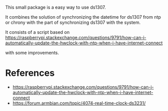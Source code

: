 This small package is a easy way to use ds1307. 

It combines the solution of synchronizing the datetime for ds1307 from ntp or chrony with the part of synchronizing ds1307 with the system.

It consists of a script based on https://raspberrypi.stackexchange.com/questions/9791/how-can-i-automatically-update-the-hwclock-with-ntp-when-i-have-internet-connect

with some improvements.

# References

- https://raspberrypi.stackexchange.com/questions/9791/how-can-i-automatically-update-the-hwclock-with-ntp-when-i-have-internet-connect
- https://forum.armbian.com/topic/4074-real-time-clock-ds3231/

